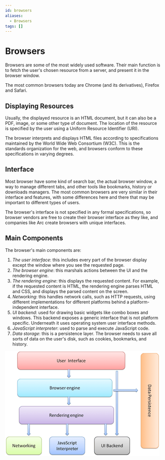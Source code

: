 ```yaml
---
id: browsers
aliases:
  - Browsers
tags: []
---
```


# Browsers

Browsers are some of the most widely used software. Their main function is to fetch the user's chosen resource from a server, and present it in the browser window.

The most common browsers today are Chrome (and its derivatives), Firefox and Safari.

## Displaying Resources

Usually, the displayed resource is an HTML document, but it can also be a PDF, image, or some other type of document. The location of the resource is specified by the user using a Uniform Resource Identifier (URI).

The browser interprets and displays HTML files according to specifications maintained by the World Wide Web Consortium (W3C). This is the standards organization for the web, and browsers conform to these specifications in varying degrees.

## Interface

Most browser have some kind of search bar, the actual browser window, a way to manage different tabs, and other tools like bookmarks, history or downloads managers. The most common browsers are very similar in their interface and features, with some differences here and there that may be important to different types of users.

The browser's interface is not specified in any formal specifications, so browser vendors are free to create their browser interface as they like, and companies like Arc create browsers with unique interfaces.

## Main Components

The browser's main components are:

1. _The user interface_: this includes every part of the browser display except the window where you see the requested page.
2. _The browser engine_: this marshals actions between the UI and the rendering engine.
3. _The rendering engine_: this displays the requested content. For example, if the requested content is HTML, the rendering engine parses HTML and CSS, and displays the parsed content on the screen.
4. _Networking_: this handles network calls, such as HTTP requests, using different implementations for different platforms behind a platform-independent interface.
5. _UI backend_: used for drawing basic widgets like combo boxes and windows. This backend exposes a generic interface that is not platform specific. Underneath it uses operating system user interface methods.
6. _JavaScript interpreter_: used to parse and execute JavaScript code.
7. _Data storage_: this is a persistence layer. The browser needs to save all sorts of data on the user's disk, such as cookies, bookmarks, and history.

![Browser components](/public/images/browser-components.png "Browser components")
